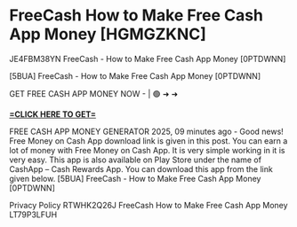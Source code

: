 # FreeCash How to Make Free Cash App Money [HGMGZKNC]

JE4FBM38YN FreeCash - How to Make Free Cash App Money [0PTDWNN]

[5BUA] FreeCash - How to Make Free Cash App Money [0PTDWNN]

GET FREE CASH APP MONEY NOW - | 🟢 ➜ ➜ 

**[=CLICK HERE TO GET=](https://www.google.com/url?q=https%3A%2F%2Fappbitly.com%2FIVqWW)**

FREE CASH APP MONEY GENERATOR 2025, 09 minutes ago - Good news! Free Money on Cash App download link is given in this post. You can earn a lot of money with Free Money on Cash App. It is very simple working in it is very easy. This app is also available on Play Store under the name of CashApp – Cash Rewards App. You can download this app from the link given below. [5BUA] FreeCash - How to Make Free Cash App Money [0PTDWNN]

Privacy Policy RTWHK2Q26J FreeCash How to Make Free Cash App Money LT79P3LFUH

